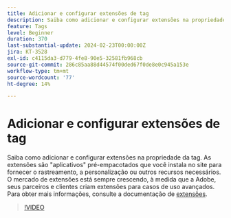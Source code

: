 ```yaml
---
title: Adicionar e configurar extensões de tag
description: Saiba como adicionar e configurar extensões na propriedade da tag.
feature: Tags
level: Beginner
duration: 370
last-substantial-update: 2024-02-23T00:00:00Z
jira: KT-3528
exl-id: c4115da3-d779-4fe8-90e5-32581fb968cb
source-git-commit: 286c85aa88d44574f00ded67f0de8e0c945a153e
workflow-type: tm+mt
source-wordcount: '77'
ht-degree: 14%

---
```


# Adicionar e configurar extensões de tag

Saiba como adicionar e configurar extensões na propriedade da tag. As extensões são &quot;aplicativos&quot; pré-empacotados que você instala no site para fornecer o rastreamento, a personalização ou outros recursos necessários. O mercado de extensões está sempre crescendo, à medida que a Adobe, seus parceiros e clientes criam extensões para casos de uso avançados. Para obter mais informações, consulte a documentação de [extensões](https://experienceleague.adobe.com/docs/experience-platform/tags/ui/extensions/overview.html).

>[!VIDEO](https://video.tv.adobe.com/v/28732/?learn=on&enablevpops)
